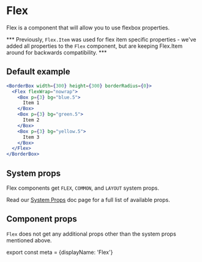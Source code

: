 # Flex

Flex is a component that will allow you to use flexbox properties.

*** Previously, `Flex.Item` was used for flex item specific properties - we've added all properties to the `Flex` component, but are keeping Flex.Item around for backwards compatibility. ***

## Default example

```.jsx
<BorderBox width={300} height={300} borderRadius={0}>
  <Flex flexWrap="nowrap">
    <Box p={3} bg="blue.5">
      Item 1
    </Box>
    <Box p={3} bg="green.5">
      Item 2
    </Box>
    <Box p={3} bg="yellow.5">
      Item 3
    </Box>
  </Flex>
</BorderBox>
```

## System props

Flex components get `FLEX`, `COMMON`, and `LAYOUT` system props.


Read our [System Props](/components/docs/system-props) doc page for a full list of available props.

## Component props

`Flex` does not get any additional props other than the system props mentioned above.

export const meta = {displayName: 'Flex'}
